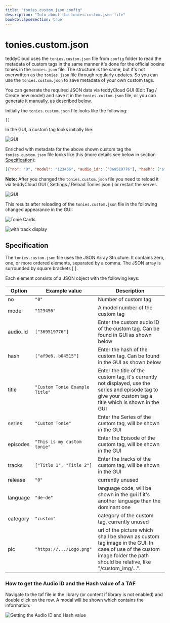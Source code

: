 ```yaml
---
title: "tonies.custom.json config"
description: "Info about the tonies.custom.json file"
bookCollapseSection: true
---
```

# tonies.custom.json
teddyCloud uses the `tonies.custom.json` file from `config` folder to read the metadata of custom tags in the same manner it's done for the official boxine tonies in the `tonies.json` file. The structure is the same, but it's not overwritten as the `tonies.json` file through regularly updates. So you can use the `tonies.custom.json` to save metadata of your own custom tags.

You can generate the required JSON data via teddyCloud GUI (Edit Tag / Create new model) and save it in the `tonies.custom.json` file, or you can generate it manually, as described below.

Initially the `tonies.custom.json` file looks like the following:

```
[]
```

In the GUI, a custom tag looks initially like:

![GUI](/img/tonies-custom-json_empty.png)

Enriched with metadata for the above shown custom tag the `tonies.custom.json` file looks like this (more details see below in section [Specification](#specification)):

```json
[{"no": "0", "model": "123456", "audio_id": ["369519776"], "hash": ["af9e61a9c1b12138fb060908d595742334b04515"], "title": "Custom Tonie Example Title", "series": "Custom Tonies", "episodes": "This is my custom tonie", "tracks": ["Title 1", "Title 2", "Title 3", "Title 4", "Title 5", "Title 6", "Title 7", "Title 8", "Title 9", "Title 10"], "release": "0", "language": "de-de", "category": "custom", "pic": "https://upload.wikimedia.org/wikipedia/en/6/6b/Hello_Web_Series_%28Wordmark%29_Logo.png"}]
```

**Note:** After you changed the `tonies.custom.json` file you need to reload it via teddyCloud GUI ( Settings / Reload Tonies.json ) or restart the server.

![GUI](/img/gui-tonies-reload-config.png)

This results after reloading of the `tonies.custom.json` file in the following changed appearance in the GUI:


![Tonie Cards](/img/tonies-custom-json_filled1.png)


![with track display](/img/tonies-custom-json_filled2.png)


## Specification

The `tonies.custom.json` file uses the JSON Array Structure.  It contains zero, one, or more ordered elements, separated by a comma. The JSON array is surrounded by square brackets [ ].

Each element consists of a JSON object with the following keys:


| Option         | Example value                                                                               | Description |
|----------------|---------------------------------------------------------------------------------------------|-------------|
| no             | `"0"`                                                                                       | Number of custom tag |
| model          | `"123456"`                                                                                        | A model number of the custom tag |
| audio_id       | `["369519776"]`                                                                             | Enter the custom audio ID of the custom tag. Can be found in GUI as shown below |
| hash           | `["af9e6..b04515"]`                                              | Enter the hash of the custom tag. Can be found in the GUI as shown below |
| title          | `"Custom Tonie Example Title"`                                                              | Enter the title of the custom tag, it's currently not displayed, use the series and episode tag to give your custom tag a title which is shown in the GUI |
| series         | `"Custom Tonie"`                                                                            | Enter the Series of the custom tag, will be shown in the GUI |
| episodes       | `"This is my custom tonie"`                                                                 | Enter the Episode of the custom tag, will be shown in the GUI |
| tracks         | `["Title 1", "Title 2"]`                                                               | Enter the tracks of the custom tag, will be shown in the GUI |
| release        | `"0"`                                                                                       | currently unused |
| language       | `"de-de"`                                                                                   | language code, will be shown in the gui if it's another language than the dominant one |
| category       | `"custom"`                                                                                  | category of the custom tag, currently unused |
| pic            | `"https://.../Logo.png"` | url of the picture which shall be shown as custom tag image in the GUI. In case of use of the custom image folder the path should be relative, like "/custom_img/…". |

### How to get the Audio ID and the Hash value of a TAF

Navigate to the taf file in the library (or content if library is not enabled) and double click on the row. A modal will be shown which contains the information:

![Getting the Audio ID and Hash value](/img/tonies-custom-json_getaudioid_hash.png)
